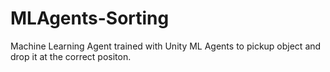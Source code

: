 # MLAgents-Sorting

Machine Learning Agent trained with Unity ML Agents to pickup object and drop it at the correct positon.

